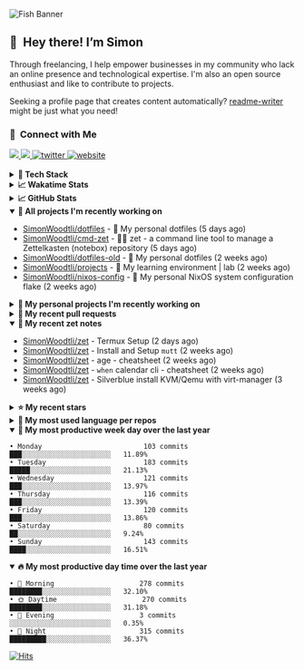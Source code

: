 ![Fish Banner](assets/fish.webp)

## 👋 &nbsp;Hey there! I’m Simon

Through freelancing, I help empower businesses in my community who lack
an online presence and technological expertise. I'm also an open source
enthusiast and like to contribute to projects.

Seeking a profile page that creates content automatically?
[readme-writer] might be just what you need!

### 🤝 &nbsp;Connect with Me

<div align="left">
<a href="https://linkedin.com/in/simonwoodtli" target="_blank">
<img src="https://img.shields.io/badge/linkedin-1E77B5?style=for-the-badge&logo=linkedin&logoColor=white alt=linkedin" />
</a>
<a href="https://github.com/simonwoodtli" target="_blank">
<img src="https://img.shields.io/badge/github-24292E?style=for-the-badge&logo=github&logoColor=white alt=github" />
</a>
<a href="https://twitter.com/simonwoodtlidev" target="_blank">
<img src="https://img.shields.io/badge/twitter-26a7de?style=for-the-badge&logo=twitter&logoColor=white" alt="twitter"/>
</a>
<a href="https://simonwoodtli.com" target="_blank">
<img src="https://img.shields.io/badge/website-E2925F?style=for-the-badge&logo=google-chrome&logoColor=white" alt="website"/>
</a>
</div>
<br/>


<details>
  <summary><b>🧰 Tech Stack</b></summary>
  <div align="center">

  ![JavaScript](https://img.shields.io/badge/-JavaScript-333333?style=flat&logo=javascript)&nbsp;
  ![HTML](https://img.shields.io/badge/-HTML-333333?style=flat&logo=HTML5)&nbsp;
  ![CSS](https://img.shields.io/badge/-CSS-333333?style=flat&logo=CSS3&logoColor=1572B6)&nbsp;
  ![Shell](https://img.shields.io/badge/-Bash-333333?style=flat&logo=shell)&nbsp;
  ![Python](https://img.shields.io/badge/-Python-333333?style=flat&logo=python)&nbsp;
  ![Go](https://img.shields.io/badge/-Go-333333?style=flat&logo=go)&nbsp;
  ![PostgreSQL](https://img.shields.io/badge/-PostgreSQL-333333?style=flat&logo=postgresql)&nbsp;
  ![MongoDB](https://img.shields.io/badge/-MongoDB-333333?style=flat&logo=mongodb)
  ![Node.js](https://img.shields.io/badge/-Node.js-333333?style=flat&logo=node.js)&nbsp;
  ![Bootstrap](https://img.shields.io/badge/-Bootstrap-333333?style=flat&logo=bootstrap&logoColor=563D7C)&nbsp;
  ![Git](https://img.shields.io/badge/-Git-333333?style=flat&logo=git)&nbsp;
  ![GitHub Actions](https://img.shields.io/badge/-GitHub%20Actions-333333?style=flat&logo=github)&nbsp;
  ![Docker](https://img.shields.io/badge/-Docker-333333?style=flat&logo=docker)&nbsp;
  ![Markdown](https://img.shields.io/badge/-Markdown-333333?style=flat&logo=markdown)&nbsp;
  ![Vim](https://img.shields.io/badge/-Vim-333333?style=flat&logo=vim)&nbsp;
  ![Linux](https://img.shields.io/badge/-Linux-333333?style=flat&logo=linux)&nbsp;
  </div>
</details>

<details>
  <summary><b>📈 Wakatime Stats</b></summary>
  <p align="center"><a href="https://wakatime.com/@SimonWoodtli">
  <img align="center" width="400" height="300" src="https://wakatime.com/share/@SimonWoodtli/7761bcef-e104-47d9-912a-dfd6bf08868b.svg" />
  </a>
  <a href="https://wakatime.com/@SimonWoodtli">
  <img align="center" width="400" height="300" src="https://wakatime.com/share/@SimonWoodtli/341953df-6a40-47b7-8220-ace4eabe0a17.svg" />
  </a></p>

  <h4><b>💬 I've been working with the following languages over the last 7 days</b></h4>

```
• Cheetah                        2 hrs 52 mins                  █████████░░░░░░░░░░░░░░░░   35.37%
• sh                             1 hr 33 mins                   █████░░░░░░░░░░░░░░░░░░░░   19.16%
• Markdown                       1 hr 13 mins                   ████░░░░░░░░░░░░░░░░░░░░░   15.08%
• Other                          53 mins                        ███░░░░░░░░░░░░░░░░░░░░░░   11%
• gitconfig                      23 mins                        █░░░░░░░░░░░░░░░░░░░░░░░░   4.87%
• Bash                           21 mins                        █░░░░░░░░░░░░░░░░░░░░░░░░   4.31%
• YAML                           18 mins                        █░░░░░░░░░░░░░░░░░░░░░░░░   3.79%
• Python                         11 mins                        █░░░░░░░░░░░░░░░░░░░░░░░░   2.43%
• Vim Script                     7 mins                         ░░░░░░░░░░░░░░░░░░░░░░░░░   1.46%
• Go                             5 mins                         ░░░░░░░░░░░░░░░░░░░░░░░░░   1.19%
• JSON                           2 mins                         ░░░░░░░░░░░░░░░░░░░░░░░░░   0.46%
• gitignore                      1 min                          ░░░░░░░░░░░░░░░░░░░░░░░░░   0.34%
• mail                           1 min                          ░░░░░░░░░░░░░░░░░░░░░░░░░   0.25%
• zip                            0 secs                         ░░░░░░░░░░░░░░░░░░░░░░░░░   0.19%
• HTML                           0 secs                         ░░░░░░░░░░░░░░░░░░░░░░░░░   0.05%
• conf                           0 secs                         ░░░░░░░░░░░░░░░░░░░░░░░░░   0.05%
```

  <h4>👷 I've been working on the following projects over the last 7 days</h4>

```
• dotfiles                       3 hrs 57 mins                  ████████████░░░░░░░░░░░░░   48.56%
• Unknown Project                1 hr 51 mins                   ██████░░░░░░░░░░░░░░░░░░░   22.8%
• zet                            52 mins                        ███░░░░░░░░░░░░░░░░░░░░░░   10.65%
• Private                        50 mins                        ███░░░░░░░░░░░░░░░░░░░░░░   10.34%
• cmd-zet                        33 mins                        ██░░░░░░░░░░░░░░░░░░░░░░░   6.76%
• projects                       2 mins                         ░░░░░░░░░░░░░░░░░░░░░░░░░   0.48%
• foo                            0 secs                         ░░░░░░░░░░░░░░░░░░░░░░░░░   0.18%
• cookiecutter-pypackage         0 secs                         ░░░░░░░░░░░░░░░░░░░░░░░░░   0.11%
• readme-writer                  0 secs                         ░░░░░░░░░░░░░░░░░░░░░░░░░   0.08%
• dotfiles-old                   0 secs                         ░░░░░░░░░░░░░░░░░░░░░░░░░   0.04%
```

  <h4><b>🛠️ I've been working with the following editors over the last 7 days</b></h4>

```
• Vim                            8 hrs 8 mins                   █████████████████████████   100%
```

  <h4><b>💻 I've been working with the following operating systems over the last 7 days</b></h4>

```
• Linux                          8 hrs 8 mins                   █████████████████████████   100%
```

</details>

<details>
  <summary><b>📈 GitHub Stats</b></summary>
  <div align="center"><a href="https://github.com/anuraghazra/github-readme-stats"><img
  src="https://github-readme-stats.vercel.app/api?username=simonwoodtli&show_icons=true&locale=en&theme=gruvbox"
  align="center" width="40%" height="20%"/></a>
  <a href="https://github-readme-streak-stats.herokuapp.com/"><img src="https://github-readme-streak-stats.herokuapp.com/?user=simonwoodtli&theme=gruvbox"
  align="center" width="40%" height="20%"/></a>
  </div>
</details>

<details open="">
  <summary><b>👷 All projects I'm recently working on</b></summary>

* [SimonWoodtli/dotfiles](https://github.com/SimonWoodtli/dotfiles) - 🏡 My personal dotfiles (5 days ago)
* [SimonWoodtli/cmd-zet](https://github.com/SimonWoodtli/cmd-zet) - 👨‍💻 zet - a command line tool to manage a  Zettelkasten (notebox) repository (5 days ago)
* [SimonWoodtli/dotfiles-old](https://github.com/SimonWoodtli/dotfiles-old) - 🏡 My personal dotfiles (2 weeks ago)
* [SimonWoodtli/projects](https://github.com/SimonWoodtli/projects) - 🌳 My learning environment | lab (2 weeks ago)
* [SimonWoodtli/nixos-config](https://github.com/SimonWoodtli/nixos-config) - 🏡 My personal NixOS system configuration flake (2 weeks ago)

</details>
<details>
  <summary><b>🌱 My personal projects I'm recently working on</b></summary>

* [SimonWoodtli/dotfiles](https://github.com/SimonWoodtli/dotfiles) - 🏡 My personal dotfiles (5 days ago)
* [SimonWoodtli/cmd-zet](https://github.com/SimonWoodtli/cmd-zet) - 👨‍💻 zet - a command line tool to manage a  Zettelkasten (notebox) repository (5 days ago)
* [SimonWoodtli/dotfiles-old](https://github.com/SimonWoodtli/dotfiles-old) - 🏡 My personal dotfiles (2 weeks ago)
* [SimonWoodtli/projects](https://github.com/SimonWoodtli/projects) - 🌳 My learning environment | lab (2 weeks ago)
* [SimonWoodtli/nixos-config](https://github.com/SimonWoodtli/nixos-config) - 🏡 My personal NixOS system configuration flake (2 weeks ago)

</details>
<details>
  <summary><b>🔨 My recent pull requests</b></summary>

* [feat: add wireguard-generate-keys script](https://github.com/SimonWoodtli/dotfiles-old/pull/14) on [SimonWoodtli/dotfiles-old](https://github.com/SimonWoodtli/dotfiles-old) (6 months ago)
* [feat: add video-to-gif script](https://github.com/SimonWoodtli/dotfiles-old/pull/13) on [SimonWoodtli/dotfiles-old](https://github.com/SimonWoodtli/dotfiles-old) (6 months ago)
* [feat: add spoof-mac-linux script](https://github.com/SimonWoodtli/dotfiles-old/pull/12) on [SimonWoodtli/dotfiles-old](https://github.com/SimonWoodtli/dotfiles-old) (6 months ago)
* [feat: add sp-tmux script](https://github.com/SimonWoodtli/dotfiles-old/pull/11) on [SimonWoodtli/dotfiles-old](https://github.com/SimonWoodtli/dotfiles-old) (6 months ago)
* [feat: add sp script](https://github.com/SimonWoodtli/dotfiles-old/pull/10) on [SimonWoodtli/dotfiles-old](https://github.com/SimonWoodtli/dotfiles-old) (6 months ago)

</details>
<details open="">
  <summary><b>📝 My recent zet notes</b></summary>

* [SimonWoodtli/zet](https://github.com/SimonWoodtli/zet/tree/048ec158f111c6e045c75a30f62ef4ab1aee72f4/20230402010650) - Termux Setup (2 days ago)
* [SimonWoodtli/zet](https://github.com/SimonWoodtli/zet/tree/922c07ce713a428d56ac4af1b8c8572533e26066/20230317140539) - Install and Setup `mutt` (2 weeks ago)
* [SimonWoodtli/zet](https://github.com/SimonWoodtli/zet/tree/322a3fb47e64015a1a697c6d21b3cdecf50d3f05/20230315195114) - age - cheatsheet (2 weeks ago)
* [SimonWoodtli/zet](https://github.com/SimonWoodtli/zet/tree/0ec4f91235d41f624f80b323fff7cd40397c597f/20230315153248) - `when` calendar cli - cheatsheet (2 weeks ago)
* [SimonWoodtli/zet](https://github.com/SimonWoodtli/zet/tree/010b4685fc8ab4d656f91decb0e76e5f01ff6cfb/20230309195404) - Silverblue install KVM/Qemu with virt-manager (3 weeks ago)

</details>
<details>
  <summary><b>⭐ My recent stars</b></summary>

* [lm-sys/FastChat](https://github.com/lm-sys/FastChat) - The release repo for "Vicuna: An Open Chatbot Impressing GPT-4" (3 days ago)
* [mozilla/sops](https://github.com/mozilla/sops) - Simple and flexible tool for managing secrets (2 weeks ago)
* [casey/just](https://github.com/casey/just) - 🤖 Just a command runner (3 weeks ago)
* [ublue-os/main](https://github.com/ublue-os/main) - An OCI base image of Fedora with batteries included (3 weeks ago)
* [ublue-os/boxkit](https://github.com/ublue-os/boxkit) - A blingier starting image for Toolbx and Distrobox. (3 weeks ago)

</details>
<details>
  <summary><b>💬 My most used language per repos</b></summary>

```
• Shell                          6 repos                        █████████████░░░░░░░░░░░░   50.00%
• JavaScript                     1 repo                         ██░░░░░░░░░░░░░░░░░░░░░░░   8.33%
• CSS                            3 repos                        ██████░░░░░░░░░░░░░░░░░░░   25.00%
• Nix                            1 repo                         ██░░░░░░░░░░░░░░░░░░░░░░░   8.33%
• HTML                           1 repo                         ██░░░░░░░░░░░░░░░░░░░░░░░   8.33%
```

</details>
<details open="">
  <summary><b>📆 My most productive week day over the last year</b></summary>

```
• Monday                         103 commits                    ███░░░░░░░░░░░░░░░░░░░░░░   11.89%
• Tuesday                        183 commits                    █████░░░░░░░░░░░░░░░░░░░░   21.13%
• Wednesday                      121 commits                    ███░░░░░░░░░░░░░░░░░░░░░░   13.97%
• Thursday                       116 commits                    ███░░░░░░░░░░░░░░░░░░░░░░   13.39%
• Friday                         120 commits                    ███░░░░░░░░░░░░░░░░░░░░░░   13.86%
• Saturday                       80 commits                     ██░░░░░░░░░░░░░░░░░░░░░░░   9.24%
• Sunday                         143 commits                    ████░░░░░░░░░░░░░░░░░░░░░   16.51%
```

</details>
<details open="">
  <summary><b>🔥 My most productive day time over the last year</b></summary>

```
• 🌅 Morning                     278 commits                    ████████░░░░░░░░░░░░░░░░░   32.10%
• 🌞 Daytime                     270 commits                    ████████░░░░░░░░░░░░░░░░░   31.18%
• 🌇 Evening                     3 commits                      ░░░░░░░░░░░░░░░░░░░░░░░░░   0.35%
• 🌃 Night                       315 commits                    █████████░░░░░░░░░░░░░░░░   36.37%
```

</details>

[![Hits](https://hits.seeyoufarm.com/api/count/incr/badge.svg?url=https%3A%2F%2Fgithub.com%2Fsimonwoodtli&count_bg=%23689D6A&title_bg=%23282828&icon=&icon_color=%23E7E7E7&title=views+%28today+%2F+total%29&edge_flat=false)](https://hits.seeyoufarm.com)

[readme-writer]: <https://github.com/SimonWoodtli/readme-writer>
